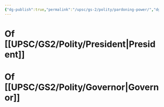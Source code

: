 ```yaml
---
{"dg-publish":true,"permalink":"/upsc/gs-2/polity/pardoning-power/","dgHomeLink":true,"dgPassFrontmatter":false}
---
```


# Of [[UPSC/GS2/Polity/President|President]]

# Of [[UPSC/GS2/Polity/Governor|Governor]]
